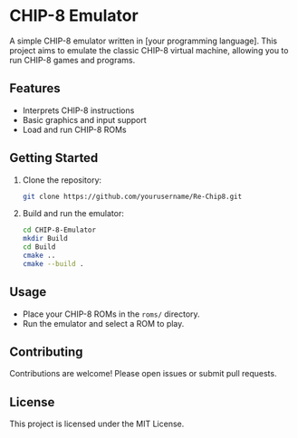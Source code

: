 # CHIP-8 Emulator

A simple CHIP-8 emulator written in [your programming language]. This project aims to emulate the classic CHIP-8 virtual machine, allowing you to run CHIP-8 games and programs.

## Features

- Interprets CHIP-8 instructions
- Basic graphics and input support
- Load and run CHIP-8 ROMs

## Getting Started

1. Clone the repository:
    ```bash
    git clone https://github.com/yourusername/Re-Chip8.git
    ```
2. Build and run the emulator:
    ```bash
    cd CHIP-8-Emulator
    mkdir Build
    cd Build
    cmake ..
    cmake --build .
    ```

## Usage

- Place your CHIP-8 ROMs in the `roms/` directory.
- Run the emulator and select a ROM to play.

## Contributing

Contributions are welcome! Please open issues or submit pull requests.

## License

This project is licensed under the MIT License.
